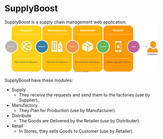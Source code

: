 # SupplyBoost
SupplyBoost is a supply chain management web application.
![Supply Chain Process](resource/SupplyChainProcess.drawio.svg)

SupplyBoost have these modules:
- Supply
    - They receive the requests and send them to the factories (use by Supplier).
- Manufactory
    - They Plan for Production (use by Manufacturer).
- Distribute
    - The Goods are Delivered by the Retailer (use by Distributer).
- Retail
    - In Stores, they sells Goods to Customer (use by Retailer).

